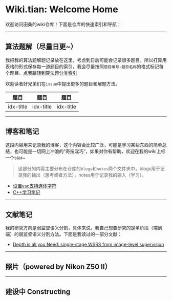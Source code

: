 # Wiki.tian: Welcome Home

欢迎访问田桑的wiki仓库！下面是仓库的快速索引和导航：

---

## 算法题解（尽量日更~）

我把我的算法题解题记录放在这里，考虑到日后可能会记录很多题目，所以打算用表格的形式保存每一道题目的索引，我会尽量按照`题目编号-题目名称`的格式标记每个题目。[点我跳转到算法题分类索引](./algorithms/algorithm_idx.md)

欢迎读者好兄弟们在`issue`中提出更多的题目和解题方法。

| 题目 | 题目 | 题目 |
| --- | --- | --- |
| idx-title | idx-title | idx-title |

---

## 博客和笔记

这段内容用来记录我的博客，这个内容会比较广泛，可能是学习某些东西的简单总结，也可能是一切网上冲浪的“奇技淫巧”，如果对你有帮助，欢迎在我的wiki上标一个star~

> 这部分的内容主要分布在仓库的`blogs`和`notes`两个文件夹中，blogs用于记录我的输出（思考或者方法），notes用于记录我的输入（学习）。

- [设置vsc支持连体字符](./blogs/SetLigaturesForVSC.md)
- [C++学习笔记](./notes/cpp/idx_cpp.md)

---

## 文献笔记

我的研究方向是弱监督语义分割，具体来说，我自己想要研究的是单阶段（端到端）的弱监督语义分割方法。下面是我读过的一部分文献：

- [Depth is all you Need: single-stage WSSS from image-level supervision](./papers/depth_is_all_you_need.md)

---

## 照片（powered by Nikon Z50 II）

---

## 建设中 Constructing

